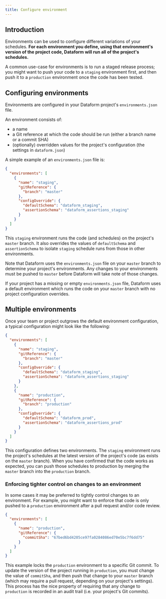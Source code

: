 ```yaml
---
title: Configure environment
---
```


## Introduction

Environments can be used to configure different variations of your schedules. **For each environment
you define, using that environment's version of the project code, Dataform will run all of the
project's schedules.**

A common use-case for environments is to run a staged release process; you might
want to push your code to a `staging` environment first, and then push it to a `production`
environment once the code has been tested.

## Configuring environments

Environments are configured in your Dataform project's `environments.json` file.

An environment consists of:

- a name
- a Git reference at which the code should be run (either a branch name or a commit SHA)
- (optionally) overridden values for the project's configuration (the settings in `dataform.json`)

A simple example of an `environments.json` file is:

```json
{
  "environments": [
    {
      "name": "staging",
      "gitReference": {
        "branch": "master"
      },
      "configOverride": {
        "defaultSchema": "dataform_staging",
        "assertionSchema": "dataform_assertions_staging"
      }
    }
  ]
}
```

This `staging` environment runs the code (and schedules) on the project's `master` branch. It also overrides the values of
`defaultSchema` and `assertionSchema` to isolate `staging` schedule runs from those in other environments.

Note that Dataform uses the `environments.json` file on your `master` branch to determine your project's environments.
Any changes to your environments must be pushed to `master` before Dataform will take note of those changes.

<div className="bp3-callout bp3-icon-info-sign bp3-intent-warning" markdown="1">
  If your project has a missing or empty <code>environments.json</code> file, Dataform uses a
  default environment which runs the code on your <code>master</code> branch with no project
  configuration overrides.
</div>

## Multiple environments

Once your team or project outgrows the default environment configuration, a typical configuration might look like the following:

```json
{
  "environments": [
    {
      "name": "staging",
      "gitReference": {
        "branch": "master"
      },
      "configOverride": {
        "defaultSchema": "dataform_staging",
        "assertionSchema": "dataform_assertions_staging"
      }
    },
    {
      "name": "production",
      "gitReference": {
        "branch": "production"
      },
      "configOverride": {
        "defaultSchema": "dataform_prod",
        "assertionSchema": "dataform_assertions_prod"
      }
    }
  ]
}
```

This configuration defines two environments. The `staging` environment runs the project's schedules at the latest version of the
project's code (as exists on the `master` branch). When you have confirmed that the code works as expected, you can push those
schedules to production by merging the `master` branch into the `production` branch.

### Enforcing tighter control on changes to an environment

In some cases it may be preferred to tightly control changes to an environment. For example, you might want to enforce
that code is only pushed to a `production` environment after a pull request and/or code review.

```json
{
  "environments": [
    {
      "name": "production",
      "gitReference": {
        "commitSha": "67bed6bd4205ce97fa0284086ed70e5bc7f6dd75"
      }
    }
  ]
}
```

This example locks the `production` environment to a specific Git commit. To update the version of the project running in
`production`, you must change the value of `commitSha`, and then push that change to your `master` branch (which may
require a pull request, depending on your project's settings). This process has the nice property of requiring that any
change to `production` is recorded in an audit trail (i.e. your project's Git commits).
